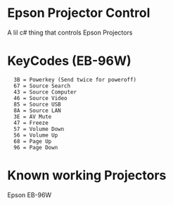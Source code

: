 # Epson Projector Control
A lil c# thing that controls Epson Projectors

# KeyCodes (EB-96W)
      3B = Powerkey (Send twice for poweroff)
      67 = Source Search
      43 = Source Computer
      46 = Source Video
      85 = Source USB
      8A = Source LAN
      3E = AV Mute
      47 = Freeze
      57 = Volume Down
      56 = Volume Up
      68 = Page Up
      96 = Page Down
      
# Known working Projectors
  Epson EB-96W
